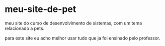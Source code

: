 # meu-site-de-pet
meu site do curso de desenvolvimento de sistemas, com um tema relacionado a pets.

para este site eu acho melhor usar tudo que ja foi ensinado pelo professor.
